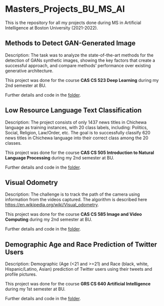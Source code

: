 # Masters_Projects_BU_MS_AI
This is the repository for all my projects done during MS in Artificial Intelligence at Boston University (2021-2022).

## Methods to Detect GAN-Generated Image 

Description: The task was to analyze the state-of-the-art methods for the detection of GANs synthetic images, showing the key factors that create a successful approach, and compare methods’ performance over existing generative architecture.

This project was done for the course **CAS CS 523 Deep Learning** during my 2nd semester at BU.

Further details and code in the [folder](https://github.com/Aditya-Agrawal-8730/Masters_Projects_BU_MS_AI/tree/main/Methods%20to%20Detect%20GAN-Generated%20Images).

## Low Resource Language Text Classification

Description: The project consists of only 1437 news titles in Chichewa language as training instances, with 20 class labels, including: Politics, Social, Religion, Law/Order, etc. The goal is to successfully classify 620 news titles in Chichewa language into their correct class among the 20 classes.

This project was done for the course **CAS CS 505 Introduction to Natural Language Processing** during my 2nd semester at BU.

Further details and code in the [folder](https://github.com/Aditya-Agrawal-8730/Masters_Projects_BU_MS_AI/tree/main/Low%20Resource%20Language%20Text%20Classification).

## Visual Odometry

Description: The challenge is to track the path of the camera using information from the videos captured. The algorithm is described here https://en.wikipedia.org/wiki/Visual_odometry.

This project was done for the course **CAS CS 585 Image and Video Computing** during my 2nd semester at BU.

Further details and code in the [folder](https://github.com/Aditya-Agrawal-8730/Masters_Projects_BU_MS_AI/tree/main/Visual%20Odometry).

## Demographic Age and Race Prediction of Twitter Users

Description: Demographic (Age (<21 and >=21) and Race (black, white, Hispanic/Latino, Asian) prediction of Twitter users using their tweets and profile pictures.

This project was done for the course **GRS CS 640 Artificial Intelligence** during my 1st semester at BU.

Further details and code in the [folder](https://github.com/Aditya-Agrawal-8730/Masters_Projects_BU_MS_AI/tree/main/Demographic%20Age%20and%20Race%20Prediction%20of%20Twitter%20Users).
